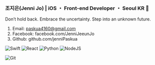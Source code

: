 ### 조지은(Jenni Jo) | iOS ・ Front-end Developer ・ Seoul KR 👋

Don’t hold back. Embrace the uncertainty. Step into an unknown future.

1. Email: paskua4160@gmail.com
2. Facebook: facebook.com/JenniJeeunJo
3. Github: github.com/jenniPaskua

<!--
**jenniPaskua/jenniPaskua** is a ✨ _special_ ✨ repository because its `README.md` (this file) appears on your GitHub profile.

Here are some ideas to get you started:

- 🔭 I’m currently working on ...
- 🌱 I’m currently learning ...
- 👯 I’m looking to collaborate on ...
- 🤔 I’m looking for help with ...
- 💬 Ask me about ...
- 📫 How to reach me: ...
- 😄 Pronouns: ...
- ⚡ Fun fact: ...
-->

![Swift](https://img.shields.io/badge/-Swift-46a2f1?style=for-the-badge&logo=swift)
![React](https://img.shields.io/badge/-React-222222?style=for-the-badge&logo=react)
![Python](https://img.shields.io/badge/-Python-46a2f1?style=for-the-badge&logo=python)
![NodeJS](https://img.shields.io/badge/-Nodejs-43853d?style=for-the-badge&amp;logo=Node.js&logoColor=white)

![Git](https://img.shields.io/badge/-Git-F05032?style=for-the-badge&logo=git&logoColor=ffffff)
